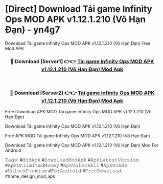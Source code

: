 # [Direct] Download Tải game Infinity Ops MOD APK v1.12.1.210 (Vô Hạn Đạn) - yn4g7
Download Tải game Infinity Ops MOD APK v1.12.1.210 (Vô Hạn Đạn) Free Mod APK

<div align="center">
<h3>🔴 Download [Server1] 👉👉 <a href="https://apk-comot.site?title=Tải_game_Infinity_Ops_MOD_APK_v1.12.1.210_(Vô_Hạn_Đạn)">Tải game Infinity Ops MOD APK v1.12.1.210 (Vô Hạn Đạn) Mod Apk</a></h3><br>

<h3>🔴 Download [Server2] 👉👉 <a href="https://apk-comot.site?title=Tải_game_Infinity_Ops_MOD_APK_v1.12.1.210_(Vô_Hạn_Đạn)">Tải game Infinity Ops MOD APK v1.12.1.210 (Vô Hạn Đạn) Mod Apk</a></h3>
</div>


Free Download APK MOD Tải game Infinity Ops MOD APK v1.12.1.210 (Vô Hạn Đạn)

Download Tải game Infinity Ops MOD APK v1.12.1.210 (Vô Hạn Đạn) 

Free APK MOD Tải game Infinity Ops MOD APK v1.12.1.210 (Vô Hạn Đạn) 

Download Tải game Infinity Ops MOD APK v1.12.1.210 (Vô Hạn Đạn) Mod For Android

𝚃𝚊𝚐𝚜: #𝙼𝚘𝚍𝙰𝚙𝚔 #𝙳𝚘𝚠𝚗𝚕𝚘𝚊𝚍𝙼𝚘𝚍𝙰𝚙𝚔 #𝙰𝚙𝚔𝙻𝚊𝚝𝚎𝚜𝚝𝚅𝚎𝚛𝚜𝚒𝚘𝚗 #𝙰𝚙𝚔𝚄𝚗𝚕𝚒𝚖𝚒𝚝𝚎𝚍𝙼𝚘𝚗𝚎𝚢 #𝙰𝚙𝚔𝚄𝚗𝚕𝚘𝚌𝚔𝙰𝚕𝚕 #𝙰𝚙𝚔𝙽𝚘𝙰𝚍𝚜 #𝚄𝚗𝚕𝚘𝚌𝚔𝙿𝚛𝚎𝚖𝚒𝚞𝚖 #𝙵𝚘𝚛𝙰𝚗𝚍𝚛𝚘𝚒𝚍 #𝙵𝚛𝚎𝚎𝙳𝚘𝚠𝚗𝚕𝚘𝚊𝚍 #home_design_mod_apk